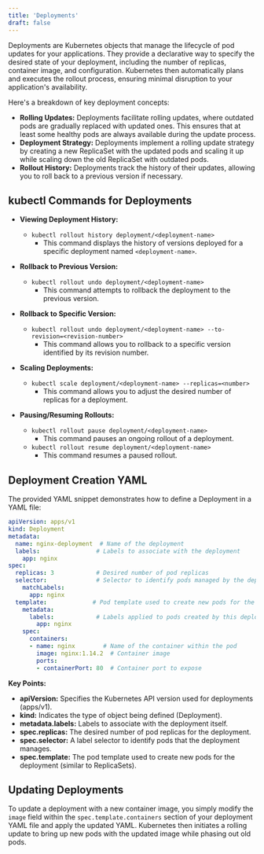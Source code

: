 ```yaml
---
title: 'Deployments'
draft: false
---
```


Deployments are Kubernetes objects that manage the lifecycle of pod updates for your applications. They provide a declarative way to specify the desired state of your deployment, including the number of replicas, container image, and configuration. Kubernetes then automatically plans and executes the rollout process, ensuring minimal disruption to your application's availability.

Here's a breakdown of key deployment concepts:

- **Rolling Updates:** Deployments facilitate rolling updates, where outdated pods are gradually replaced with updated ones. This ensures that at least some healthy pods are always available during the update process.
- **Deployment Strategy:** Deployments implement a rolling update strategy by creating a new ReplicaSet with the updated pods and scaling it up while scaling down the old ReplicaSet with outdated pods.
- **Rollout History:** Deployments track the history of their updates, allowing you to roll back to a previous version if necessary.

## kubectl Commands for Deployments

- **Viewing Deployment History:**
    
    - `kubectl rollout history deployment/<deployment-name>`
		- This command displays the history of versions deployed for a specific deployment named `<deployment-name>`.
- **Rollback to Previous Version:**
    
    - `kubectl rollout undo deployment/<deployment-name>`
	    - This command attempts to rollback the deployment to the previous version.
- **Rollback to Specific Version:**
    
    - `kubectl rollout undo deployment/<deployment-name> --to-revision=<revision-number>`
	    - This command allows you to rollback to a specific version identified by its revision number.
- **Scaling Deployments:**
    
    - `kubectl scale deployment/<deployment-name> --replicas=<number>`
	    - This command allows you to adjust the desired number of replicas for a deployment.
- **Pausing/Resuming Rollouts:**
    
    - `kubectl rollout pause deployment/<deployment-name>`
	    - This command pauses an ongoing rollout of a deployment.
    - `kubectl rollout resume deployment/<deployment-name>`
	    - This command resumes a paused rollout.

## Deployment Creation YAML

The provided YAML snippet demonstrates how to define a Deployment in a YAML file:

```yaml
apiVersion: apps/v1
kind: Deployment
metadata:
  name: nginx-deployment  # Name of the deployment
  labels:                # Labels to associate with the deployment
    app: nginx
spec:
  replicas: 3            # Desired number of pod replicas
  selector:              # Selector to identify pods managed by the deployment
    matchLabels:
      app: nginx
  template:             # Pod template used to create new pods for the deployment
    metadata:
      labels:            # Labels applied to pods created by this deployment
        app: nginx
    spec:
      containers:
      - name: nginx        # Name of the container within the pod
        image: nginx:1.14.2  # Container image
        ports:
        - containerPort: 80  # Container port to expose
```

**Key Points:**

- **apiVersion:** Specifies the Kubernetes API version used for deployments (apps/v1).
- **kind:** Indicates the type of object being defined (Deployment).
- **metadata.labels:** Labels to associate with the deployment itself.
- **spec.replicas:** The desired number of pod replicas for the deployment.
- **spec.selector:** A label selector to identify pods that the deployment manages.
- **spec.template:** The pod template used to create new pods for the deployment (similar to ReplicaSets).

## Updating Deployments

To update a deployment with a new container image, you simply modify the `image` field within the `spec.template.containers` section of your deployment YAML file and apply the updated YAML. Kubernetes then initiates a rolling update to bring up new pods with the updated image while phasing out old pods.